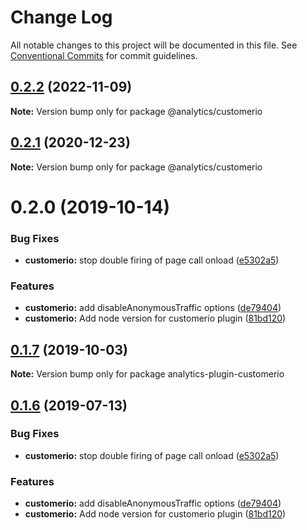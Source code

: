 # Change Log

All notable changes to this project will be documented in this file.
See [Conventional Commits](https://conventionalcommits.org) for commit guidelines.

## [0.2.2](https://github.com/DavidWells/analytics/compare/@analytics/customerio@0.2.1...@analytics/customerio@0.2.2) (2022-11-09)

**Note:** Version bump only for package @analytics/customerio





## [0.2.1](https://github.com/DavidWells/analytics/compare/@analytics/customerio@0.2.0...@analytics/customerio@0.2.1) (2020-12-23)

**Note:** Version bump only for package @analytics/customerio





# 0.2.0 (2019-10-14)


### Bug Fixes

* **customerio:** stop double firing of page call onload ([e5302a5](https://github.com/DavidWells/analytics/commit/e5302a5))


### Features

* **customerio:** add disableAnonymousTraffic options ([de79404](https://github.com/DavidWells/analytics/commit/de79404))
* **customerio:** Add node version for customerio plugin ([81bd120](https://github.com/DavidWells/analytics/commit/81bd120))





## [0.1.7](https://github.com/DavidWells/analytics/compare/analytics-plugin-customerio@0.1.6...analytics-plugin-customerio@0.1.7) (2019-10-03)

**Note:** Version bump only for package analytics-plugin-customerio





## [0.1.6](https://github.com/DavidWells/analytics/compare/analytics-plugin-customerio@0.1.6...analytics-plugin-customerio@0.1.6) (2019-07-13)


### Bug Fixes

* **customerio:** stop double firing of page call onload ([e5302a5](https://github.com/DavidWells/analytics/commit/e5302a5))


### Features

* **customerio:** add disableAnonymousTraffic options ([de79404](https://github.com/DavidWells/analytics/commit/de79404))
* **customerio:** Add node version for customerio plugin ([81bd120](https://github.com/DavidWells/analytics/commit/81bd120))
